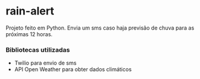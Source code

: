 # rain-alert

Projeto feito em Python.
Envia um sms caso haja previsão de chuva para as próximas 12 horas.

### Bibliotecas utilizadas
- Twilio para envio de sms
- API Open Weather para obter dados climáticos

  
